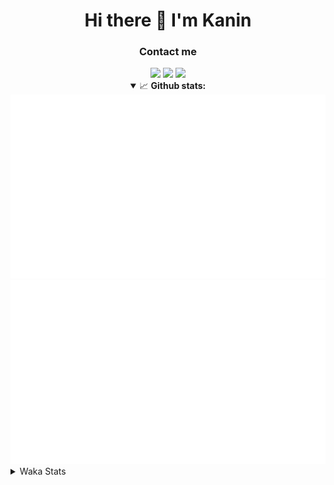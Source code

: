 <div align="center">
 <h1>Hi there 👋 I'm Kanin</h1>
 <h3>Contact me</h3>
 <a href="mailto:im@kanin.dev"><img src="https://img.shields.io/badge/gmail-%23D14836.svg?&style=for-the-badge&logo=gmail&logoColor=white"/></a>
 <a href="https://twitter.com/KaninTwt"><img src="https://img.shields.io/badge/twitter-%231DA1F2.svg?&style=for-the-badge&logo=twitter&logoColor=white"/></a>
 <a href="https://www.linkedin.com/in/KaninDev"><img src="https://img.shields.io/badge/linkedin-%230077B5.svg?&style=for-the-badge&logo=linkedin&logoColor=white"/></a>
<details open>
  <summary>📈 <b>Github stats:</b></summary>
  <img src="https://github.com/Kanin/Kanin/blob/master/scripts/GitHubStats/generated/overview.svg"/>
  <img src="https://github.com/Kanin/Kanin/blob/master/scripts/GitHubStats/generated/languages.svg"/>
</details>
</div>

<details>
 <summary>Waka Stats</summary>

<!--START_SECTION:waka-->
![Code Time](http://img.shields.io/badge/Code%20Time-2%2C572%20hrs%2034%20mins-blue)

![Profile Views](http://img.shields.io/badge/Profile%20Views-0-blue)

![Lines of code](https://img.shields.io/badge/From%20Hello%20World%20I%27ve%20Written-761.3%20thousand%20lines%20of%20code-blue)

**🐱 My GitHub Data** 

> 📦 180.9 kB Used in GitHub's Storage 
 > 
> 🏆 52 Contributions in the Year 2025
 > 
> 🚫 Not Opted to Hire
 > 
> 📜 27 Public Repositories 
 > 
> 🔑 18 Private Repositories 
 > 
**I'm an Early 🐤** 

```text
🌞 Morning                3005 commits        ███████░░░░░░░░░░░░░░░░░░   27.78 % 
🌆 Daytime                3185 commits        ███████░░░░░░░░░░░░░░░░░░   29.44 % 
🌃 Evening                3112 commits        ███████░░░░░░░░░░░░░░░░░░   28.77 % 
🌙 Night                  1515 commits        ████░░░░░░░░░░░░░░░░░░░░░   14.01 % 
```
📅 **I'm Most Productive on Monday** 

```text
Monday                   2083 commits        █████░░░░░░░░░░░░░░░░░░░░   19.26 % 
Tuesday                  1566 commits        ████░░░░░░░░░░░░░░░░░░░░░   14.48 % 
Wednesday                1082 commits        ██░░░░░░░░░░░░░░░░░░░░░░░   10.00 % 
Thursday                 1669 commits        ████░░░░░░░░░░░░░░░░░░░░░   15.43 % 
Friday                   1808 commits        ████░░░░░░░░░░░░░░░░░░░░░   16.71 % 
Saturday                 1042 commits        ██░░░░░░░░░░░░░░░░░░░░░░░   09.63 % 
Sunday                   1567 commits        ████░░░░░░░░░░░░░░░░░░░░░   14.49 % 
```


📊 **This Week I Spent My Time On** 

```text
🕑︎ Time Zone: America/New_York

💬 Programming Languages: 
Python                   6 hrs 56 mins       ████████░░░░░░░░░░░░░░░░░   33.48 % 
TypeScript               5 hrs 55 mins       ███████░░░░░░░░░░░░░░░░░░   28.56 % 
HTML                     3 hrs 48 mins       █████░░░░░░░░░░░░░░░░░░░░   18.38 % 
JavaScript               1 hr 20 mins        ██░░░░░░░░░░░░░░░░░░░░░░░   06.45 % 
Git Config               1 hr 2 mins         █░░░░░░░░░░░░░░░░░░░░░░░░   05.00 % 

🔥 Editors: 
VS Code                  14 hrs 9 mins       █████████████████░░░░░░░░   68.30 % 
PyCharm                  6 hrs 34 mins       ████████░░░░░░░░░░░░░░░░░   31.70 % 

🐱‍💻 Projects: 
ReactDjango              14 hrs 9 mins       █████████████████░░░░░░░░   68.30 % 
APIServer                5 hrs 40 mins       ███████░░░░░░░░░░░░░░░░░░   27.34 % 
NailaDjango              47 mins             █░░░░░░░░░░░░░░░░░░░░░░░░   03.85 % 
NailaSite                6 mins              ░░░░░░░░░░░░░░░░░░░░░░░░░   00.52 % 

💻 Operating System: 
Windows                  20 hrs 44 mins      █████████████████████████   100.00 % 
```

**I Mostly Code in Python** 

```text
Python                   32 repos            ████████████████░░░░░░░░░   64.00 % 
Java                     7 repos             ████░░░░░░░░░░░░░░░░░░░░░   14.00 % 
TypeScript               3 repos             ██░░░░░░░░░░░░░░░░░░░░░░░   06.00 % 
HTML                     3 repos             ██░░░░░░░░░░░░░░░░░░░░░░░   06.00 % 
Kotlin                   1 repo              ░░░░░░░░░░░░░░░░░░░░░░░░░   02.00 % 
```



**Timeline**

![Lines of Code chart](https://raw.githubusercontent.com/Kanin/Kanin/master/assets/bar_graph.png)


 Last Updated on 20/02/2025 14:05:14 UTC
<!--END_SECTION:waka-->
</details>

